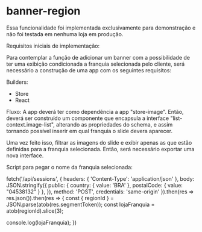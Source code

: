 # banner-region

Essa funcionalidade foi implementada exclusivamente para demonstração e não foi testada em nenhuma loja em produção.

Requisitos iniciais de implementação:

Para contemplar a função de adicionar um banner com a possibilidade de ter uma exibição condicionada a franquia selecionada pelo cliente, será necessário a construção de uma app com os seguintes requisitos:


Builders:
- Store
- React

Fluxo:
A app deverá ter como dependência a app "store-image". Então, deverá ser construído um componente que encapsula a interface "list-context.image-list", alterando as propriedades do schema, e assim tornando possível inserir em qual franquia o slide devera aparecer.

Uma vez feito isso, filtrar as imagens do slide e exibir apenas as que estão definidas para a franquia selecionada. Então, será necessário exportar uma nova interface.

Script para pegar o nome da franquia selecionada:

fetch('/api/sessions', {
headers: { 'Content-Type': 'application/json' }, body: JSON.stringify({
public: { country: { value: 'BRA' }, postalCode: { value: "04538132" } },
}), method: 'POST', credentials: 'same-origin'
}).then(res => res.json()).then(res => {
const { regionId } = JSON.parse(atob(res.segmentToken));
const lojaFranquia = atob(regionId).slice(3);

console.log(lojaFranquia);
})
